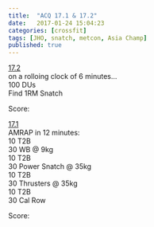 ```yaml
---
title:  "ACQ 17.1 & 17.2"
date:   2017-01-24 15:04:23
categories: [crossfit]
tags: [JHO, snatch, metcon, Asia Champ]
published: true
---
```

[17.2][ACQ link]  
on a rolloing clock of 6 minutes...  
100 DUs  
Find 1RM Snatch

Score:

[17.1][ACQ link]  
AMRAP in 12 minutes:  
10 T2B  
30 WB @ 9kg  
10 T2B  
30 Power Snatch @ 35kg  
10 T2B  
30 Thrusters @ 35kg  
10 T2B  
30 Cal Row  

Score:

[ACQ link]: https://www.asiachampionshipsofficial.com/qualifier/